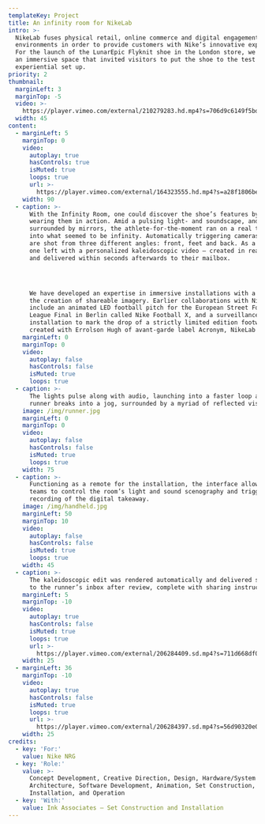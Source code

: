 ```yaml
---
templateKey: Project
title: An infinity room for NikeLab
intro: >-
  NikeLab fuses physical retail, online commerce and digital engagement
  environments in order to provide customers with Nike’s innovative expressions.
  For the launch of the LunarEpic Flyknit shoe in the London store, we conceived
  an immersive space that invited visitors to put the shoe to the test in an
  experiential set up.
priority: 2
thumbnail:
  marginLeft: 3
  marginTop: -5
  video: >-
    https://player.vimeo.com/external/210279283.hd.mp4?s=706d9c6149f5bd15d01856a15818b6e9a8702a80&profile_id=119
  width: 45
content:
  - marginLeft: 5
    marginTop: 0
    video:
      autoplay: true
      hasControls: true
      isMuted: true
      loops: true
      url: >-
        https://player.vimeo.com/external/164323555.hd.mp4?s=a28f1806bea7340079cd554c56b82240d9544f4e&profile_id=119
    width: 90
  - caption: >-
      With the Infinity Room, one could discover the shoe’s features by actually
      wearing them in action. Amid a pulsing light- and soundscape, and fully
      surrounded by mirrors, the athlete-for-the-moment ran on a real treadmill
      into what seemed to be infinity. Automatically triggering cameras, runners
      are shot from three different angles: front, feet and back. As a bonus,
      one left with a personalized kaleidoscopic video – created in real time
      and delivered within seconds afterwards to their mailbox.




      We have developed an expertise in immersive installations with a focus on
      the creation of shareable imagery. Earlier collaborations with Nike
      include an animated LED football pitch for the European Street Football
      League Final in Berlin called Nike Football X, and a surveillance-themed
      installation to mark the drop of a strictly limited edition footwear,
      created with Errolson Hugh of avant-garde label Acronym, NikeLab x ACRNM.
    marginLeft: 0
    marginTop: 0
    video:
      autoplay: false
      hasControls: false
      isMuted: true
      loops: true
  - caption: >-
      The lights pulse along with audio, launching into a faster loop as the
      runner breaks into a jog, surrounded by a myriad of reflected visions.
    image: /img/runner.jpg
    marginLeft: 0
    marginTop: 0
    video:
      autoplay: false
      hasControls: false
      isMuted: true
      loops: true
    width: 75
  - caption: >-
      Functioning as a remote for the installation, the interface allowed Nike
      teams to control the room’s light and sound scenography and trigger the
      recording of the digital takeaway.
    image: /img/handheld.jpg
    marginLeft: 50
    marginTop: 10
    video:
      autoplay: false
      hasControls: false
      isMuted: true
      loops: true
    width: 45
  - caption: >-
      The kaleidoscopic edit was rendered automatically and delivered straight
      to the runner’s inbox after review, complete with sharing instructions.
    marginLeft: 5
    marginTop: -10
    video:
      autoplay: true
      hasControls: false
      isMuted: true
      loops: true
      url: >-
        https://player.vimeo.com/external/206284409.sd.mp4?s=711d668df070bf3f5a0b1cb0e7b43fd6a60ec380&profile_id=164
    width: 25
  - marginLeft: 36
    marginTop: -10
    video:
      autoplay: true
      hasControls: false
      isMuted: true
      loops: true
      url: >-
        https://player.vimeo.com/external/206284397.sd.mp4?s=56d90320e027d3775975d6c6e209fcbb6487b56f&profile_id=164
    width: 25
credits:
  - key: 'For:'
    value: Nike NRG
  - key: 'Role:'
    value: >-
      Concept Development, Creative Direction, Design, Hardware/System
      Architecture, Software Development, Animation, Set Construction,
      Installation, and Operation
  - key: 'With:'
    value: Ink Associates — Set Construction and Installation
---
```

